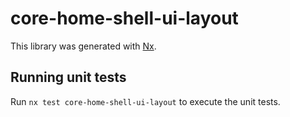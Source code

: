 # core-home-shell-ui-layout

This library was generated with [Nx](https://nx.dev).

## Running unit tests

Run `nx test core-home-shell-ui-layout` to execute the unit tests.
